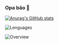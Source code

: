### Opa bão 👋

[![Anurag's GitHub stats](https://github-readme-stats.vercel.app/api?username=vineboneto)](https://github.com/vineboneto/github-readme-stats)


![Lenguages](https://github.com/vineboneto/stats/tree/master/generated/languages.svg)

![Overview](https://github.com/vineboneto/stats/tree/master/generated/overview.svg)


